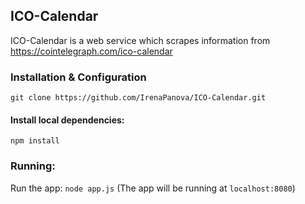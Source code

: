 ## ICO-Calendar ##

 ICO-Calendar is a web service which scrapes information from https://cointelegraph.com/ico-calendar

### Installation & Configuration ###

 `git clone https://github.com/IrenaPanova/ICO-Calendar.git`

#### Install local dependencies: ####

 `npm install`

### Running: ###

 Run the app: `node app.js` (The app will be running at `localhost:8080`)
